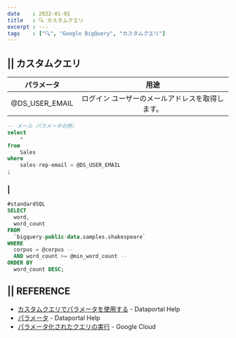 ```yaml
---
date    : 2022-01-01
title   : 🔍 カスタムクエリ
excerpt : ---
tags    : ["🔍", "Google BigQuery", "カスタムクエリ"]
---
```

## || カスタムクエリ

|パラメータ|用途|
|:-:|:-:|
|@DS_USER_EMAIL|ログイン ユーザーのメールアドレスを取得します。|

```SQL
-- メール パラメータの例:
select 
    * 
from 
    Sales 
where 
    sales-rep-email = @DS_USER_EMAIL
;
```

### | 
```SQL
#standardSQL
SELECT
  word,
  word_count
FROM
  `bigquery-public-data.samples.shakespeare`
WHERE
  corpus = @corpus -- 
  AND word_count >= @min_word_count -- 
ORDER BY
  word_count DESC;
```



## || REFERENCE
+ [カスタムクエリでパラメータを使用する](https://support.google.com/datastudio/answer/10588439?hl=ja) - Dataportal Help
+ [パラメータ](https://support.google.com/datastudio/answer/9002005#zippy=%2C%E3%81%93%E3%81%AE%E8%A8%98%E4%BA%8B%E3%81%AE%E5%86%85%E5%AE%B9) - Dataportal Help
+ [パラメータ化されたクエリの実行](https://cloud.google.com/bigquery/docs/parameterized-queries) - Google Cloud
